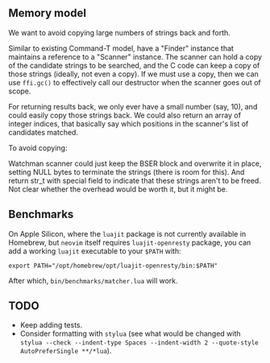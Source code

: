 ## Memory model

We want to avoid copying large numbers of strings back and forth.

Similar to existing Command-T model, have a "Finder" instance that maintains a reference to a "Scanner" instance. The scanner can hold a copy of the candidate strings to be searched, and the C code can keep a copy of those strings (ideally, not even a copy). If we must use a copy, then we can use `ffi.gc()` to effectively call our destructor when the scanner goes out of scope.

For returning results back, we only ever have a small number (say, 10), and could easily copy those strings back. We could also return an array of integer indices, that basically say which positions in the scanner's list of candidates matched.

To avoid copying:

Watchman scanner could just keep the BSER block and overwrite it in place, setting NULL bytes to terminate the strings (there is room for this). And return str_t with special field to indicate that these strings aren't to be freed. Not clear whether the overhead would be worth it, but it might be.

## Benchmarks

On Apple Silicon, where the `luajit` package is not currently available in Homebrew, but `neovim` itself requires `luajit-openresty` package, you can add a working `luajit` executable to your `$PATH` with:

```
export PATH="/opt/homebrew/opt/luajit-openresty/bin:$PATH"
```

After which, `bin/benchmarks/matcher.lua` will work.

## TODO

- Keep adding tests.
- Consider formatting with `stylua` (see what would be changed with `stylua --check --indent-type Spaces --indent-width 2 --quote-style AutoPreferSingle **/*lua`).
